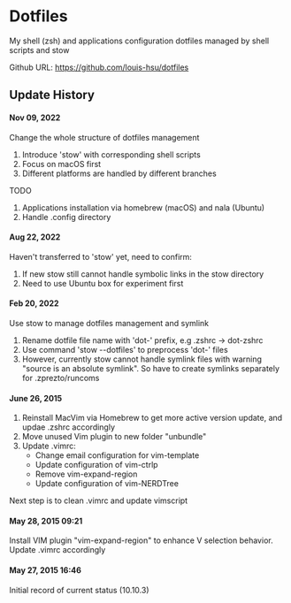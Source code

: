 # Dotfiles
My shell (zsh) and applications configuration dotfiles managed by shell scripts and stow

Github URL: https://github.com/louis-hsu/dotfiles

## Update History

#### Nov 09, 2022
Change the whole structure of dotfiles management
1. Introduce 'stow' with corresponding shell scripts 
2. Focus on macOS first
3. Different platforms are handled by different branches

TODO
1. Applications installation via homebrew (macOS) and nala (Ubuntu)
2. Handle .config directory

#### Aug 22, 2022
Haven't transferred to 'stow' yet, need to confirm:
1. If new stow still cannot handle symbolic links in the stow directory
2. Need to use Ubuntu box for experiment first

#### Feb 20, 2022
Use stow to manage dotfiles management and symlink
1. Rename dotfile file name with 'dot-' prefix, e.g .zshrc -> dot-zshrc
2. Use command 'stow --dotfiles' to preprocess 'dot-' files
3. However, currently stow cannot handle symlink files with warning "source is an absolute symlink". So have to create symlinks separately for .zprezto/runcoms

#### June 26, 2015 
1. Reinstall MacVim via Homebrew to get more active version update, and updae .zshrc accordingly
2. Move unused Vim plugin to new folder "unbundle" 
3. Update .vimrc:
   * Change email configuration for vim-template
   * Update configuration of vim-ctrlp
   * Remove vim-expand-region
   * Update configuration of vim-NERDTree

Next step is to clean .vimrc and update vimscript

#### May 28, 2015 09:21
Install VIM plugin "vim-expand-region" to enhance V selection behavior. Update .vimrc accordingly

#### May 27, 2015 16:46
Initial record of current status (10.10.3)

